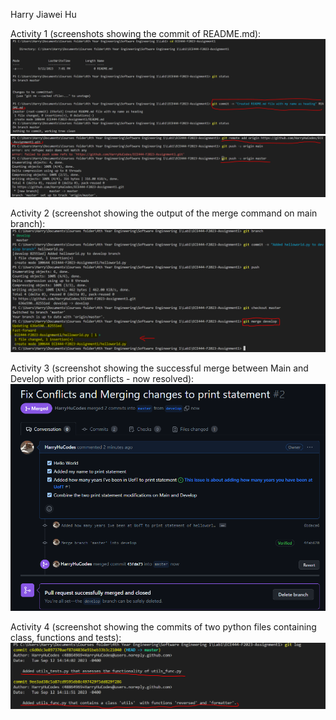 Harry Jiawei Hu

Activity 1 (screenshots showing the commit of README.md):
![Alt text](image.png)
![Alt text](image-1.png)

Activity 2 (screenshot showing the output of the merge command on main branch):
![Alt text](image-2.png)

Activity 3 (screenshot showing the successful merge between Main and Develop with prior conflicts - now resolved):
![Alt text](image-3.png)

Activity 4 (screenshot showing the commits of two python files containing class, functions and tests):
![Alt text](image-4.png)